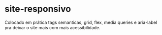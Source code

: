 # site-responsivo

Colocado em prática tags semanticas, grid, flex, media queries e aria-label pra deixar o site mais com mais acessibilidade.
